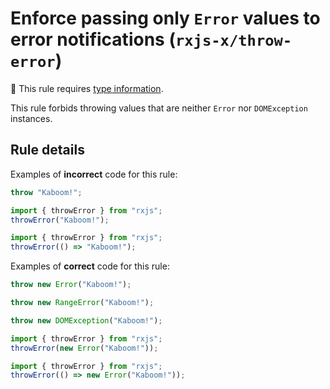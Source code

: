 # Enforce passing only `Error` values to error notifications (`rxjs-x/throw-error`)

💭 This rule requires [type information](https://typescript-eslint.io/linting/typed-linting).

<!-- end auto-generated rule header -->

This rule forbids throwing values that are neither `Error` nor `DOMException` instances.

## Rule details

Examples of **incorrect** code for this rule:

```ts
throw "Kaboom!";
```

```ts
import { throwError } from "rxjs";
throwError("Kaboom!");
```

```ts
import { throwError } from "rxjs";
throwError(() => "Kaboom!");
```

Examples of **correct** code for this rule:

```ts
throw new Error("Kaboom!");
```

```ts
throw new RangeError("Kaboom!");
```

```ts
throw new DOMException("Kaboom!");
```

```ts
import { throwError } from "rxjs";
throwError(new Error("Kaboom!"));
```

```ts
import { throwError } from "rxjs";
throwError(() => new Error("Kaboom!"));
```
